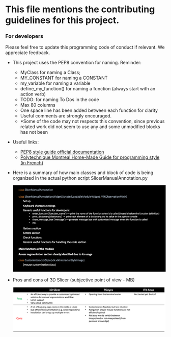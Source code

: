 # This file mentions the contributing guidelines for this project.

### For developers

Please feel free to update this programming code of conduct if relevant. We appreciate feedback.

* This project uses the PEP8 convention for naming. Reminder:

  * MyClass for naming a Class;
  * MY_CONSTANT for naming a CONSTANT
  * my_variable for naming a variable
  * define_my_function() for naming a function (always start with an action verb)
  * TODO: for naming To Dos in the code
  * Max 80 columns
  * One space line has been added between each function for clarity
  * Useful comments are strongly encouraged.
  * *Some of the code may not respects this convention, since previous related work did not seem to use any and some unmodified blocks has not been
* Useful links:

  * [PEP8 style guide official documentation](https://peps.python.org/pep-0008/)
  * [Polytechnique Montreal Home-Made Guide for programming style (in French)](https://github.com/INF1007-Gabarits/Guide-codage-python)
* Here is a summary of how main classes and block of code is being organized in the actual python script SlicerManualAnnotation.py

  ![1718853630037](image/README/1718853630037.png)
* Pros and cons of 3D Slicer (subjective point of view - MB)

  ![1718853695540](image/README/1718853695540.png)
